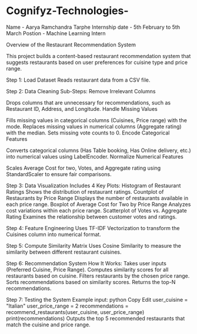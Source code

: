 # Cognifyz-Technologies-
Name - Aarya Ramchandra Tarphe 
Internship date - 5th February to 5th March 
Postion - Machine Learning Intern 

Overview of the Restaurant Recommendation System

This project builds a content-based restaurant recommendation system that suggests restaurants based on user preferences for cuisine type and price range.

Step 1: Load Dataset
Reads restaurant data from a CSV file.

Step 2: Data Cleaning
Sub-Steps:
Remove Irrelevant Columns

Drops columns that are unnecessary for recommendations, such as Restaurant ID, Address, and Longitude.
Handle Missing Values

Fills missing values in categorical columns (Cuisines, Price range) with the mode.
Replaces missing values in numerical columns (Aggregate rating) with the median.
Sets missing vote counts to 0.
Encode Categorical Features

Converts categorical columns (Has Table booking, Has Online delivery, etc.) into numerical values using LabelEncoder.
Normalize Numerical Features

Scales Average Cost for two, Votes, and Aggregate rating using StandardScaler to ensure fair comparisons.

Step 3: Data Visualization
Includes 4 Key Plots:
Histogram of Restaurant Ratings
Shows the distribution of restaurant ratings.
Countplot of Restaurants by Price Range
Displays the number of restaurants available in each price range.
Boxplot of Average Cost for Two by Price Range
Analyzes cost variations within each price range.
Scatterplot of Votes vs. Aggregate Rating
Examines the relationship between customer votes and ratings.


Step 4: Feature Engineering
Uses TF-IDF Vectorization to transform the Cuisines column into numerical format.

Step 5: Compute Similarity Matrix
Uses Cosine Similarity to measure the similarity between different restaurant cuisines.

Step 6: Recommendation System
How It Works:
Takes user inputs (Preferred Cuisine, Price Range).
Computes similarity scores for all restaurants based on cuisine.
Filters restaurants by the chosen price range.
Sorts recommendations based on similarity scores.
Returns the top-N recommendations.

Step 7: Testing the System
Example input:
python
Copy
Edit
user_cuisine = "Italian"
user_price_range = 2
recommendations = recommend_restaurants(user_cuisine, user_price_range)
print(recommendations)
Outputs the top 5 recommended restaurants that match the cuisine and price range.
